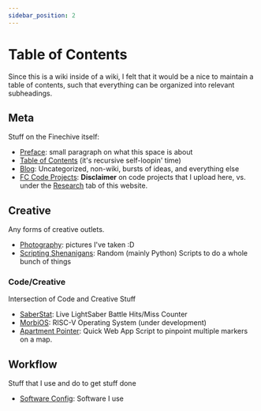 ```yaml
---
sidebar_position: 2
---
```


# Table of Contents

Since this is a wiki inside of a wiki, I felt that it would be a nice to maintain a table of contents, such that everything can be organized into relevant subheadings. 

## Meta

Stuff on the Finechive itself:

* [Preface](./preface): small paragraph on what this space is about
* [Table of Contents](./contents) (it's recursive self-loopin' time)
* [Blog](./blog): Uncategorized, non-wiki, bursts of ideas, and everything else
* [FC Code Projects](./code-projects): **Disclaimer** on code projects that I upload here, vs. under the [Research](/docs/category/undergraduate) tab of this website. 

## Creative

Any forms of creative outlets. 

* [Photography](./photography): pictures I've taken :D
* [Scripting Shenanigans](./scripting-shenanigans): Random (mainly Python) Scripts to do a whole bunch of things

### Code/Creative

Intersection of Code and Creative Stuff

* [SaberStat](./saberstat): Live LightSaber Battle Hits/Miss Counter
* [MorbiOS](./morbios): RISC-V Operating System (under development)
* [Apartment Pointer](./aptPoint): Quick Web App Script to pinpoint multiple markers on a map.

## Workflow

Stuff that I use and do to get stuff done

* [Software Config](./tech-config): Software I use
